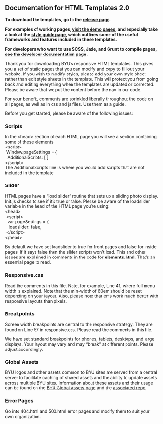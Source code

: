 ## Documentation for HTML Templates 2.0

**To download the templates, go to the [release page](http://github.com/byuweb/HTML-Templates/releases).**

**For examples of working pages, [visit the demo pages](http://byuweb.github.io/HTML-Templates/), and especially take a look at the [style guide page](http://byuweb.github.io/HTML-Templates/elements.html), which outlines some of the useful frameworks and features included in these templates.**

**For developers who want to use SCSS, Jade, and Grunt to compile pages, [see the developer documentation page](http://github.com/byuweb/HTML-Templates/wiki/Documentation-for-Developers).**

Thank you for downloading BYU’s responsive HTML templates. This gives you a set of static pages that you can modify and copy to fill out your website. If you wish to modify styles, please add your own style sheet rather than edit style sheets in the template. This will protect you from going back and editing everything when the templates are updated or corrected.
Please be aware that we put the content before the nav in our code.

For your benefit, comments are sprinkled liberally throughout the code on all pages, as well as in css and js files. Use them as a guide.

Before you get started, please be aware of the following issues:

### Scripts
In the &lt;head&gt; section of each HTML page you will see a section containing some of these elements:<br>
&lt;script&gt;<br>
&nbsp;Window.pageSettings = {<br>
   &nbsp;&nbsp;AdditionalScripts: [ ]<br>
&lt;/script&gt;<br>
The AdditionalScripts line is where you would add scripts that are not included in the template.

### Slider
HTML pages have a “load slider” routine that sets up a sliding photo display. Init.js checks to see if it’s true or false. Please be aware of the loadslider variable in the head of the HTML page you’re using:<br>
&lt;head&gt;<br>
  &nbsp;&lt;script&gt;<br>
    &nbsp;&nbsp;var pageSettings = {<br>
       &nbsp;&nbsp;&nbsp;loadslider: false,<br>
  &nbsp;&lt;/script&gt;<br>
&lt;/head&gt;<br>

By default we have set loadslider to true for front pages and false for inside pages. If it says false then the slider scripts won’t load. This and other issues are explained in comments in the code for <b><a href="http://byuweb.github.io/byu-responsive-dev/elements.html">elements.html</a></b>. That’s an essential page to read.

### Responsive.css
Read the comments in this file. Note, for example, Line 41, where full menu width is explained. Note that the min-width of 60em should be reset depending on your layout. Also, please note that ems work much better with responsive layouts than pixels.

### Breakpoints
Screen width breakpoints are central to the responsive strategy. They are found on Line 57 in responsive.css. Please read the comments in this file.

We have set standard breakpoints for phones, tablets, desktops, and large displays. Your layout may vary and may “break” at different points. Please adjust accordingly.

### Global Assets
BYU logos and other assets common to BYU sites are served from a central server to facilitate caching of shared assets and the ability to update assets across multiple BYU sites. Information about these assets and their usage can be found on the [BYU Global Assets page](http://byuweb.github.io/Global-Assets/) and the [associated repo](http://github.com/byuweb/Global-Assets).

### Error Pages
Go into 404.html and 500.html error pages and modify them to suit your own organization.


